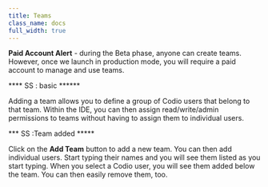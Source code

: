 ```yaml
---
title: Teams
class_name: docs
full_width: true
---
```


**Paid Account Alert** - during the Beta phase, anyone can create teams. However, once we launch in production mode, you will require a paid account to manage and use teams.

**** SS : basic ******

Adding a team allows you to define a group of Codio users that belong to that team. Within the IDE, you can then assign read/write/admin permissions to teams without having to assign them to individual users.

*** SS :Team added *****

Click on the **Add Team** button to add a new team. You can then add individual users. Start typing their names and you will see them listed as you start typing. When you select a Codio user, you will see them added below the team. You can then easily remove them, too.

 